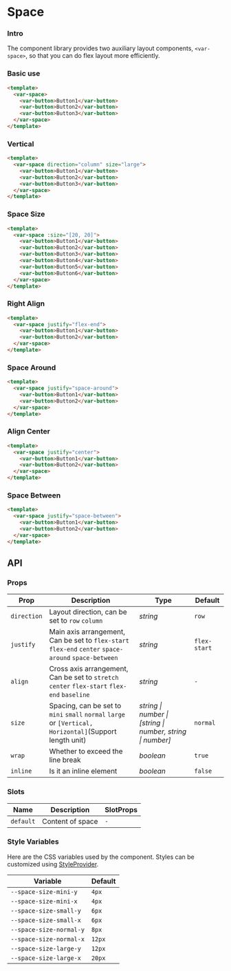 # Space

### Intro

The component library provides two auxiliary layout components,
`<var-space>`,
so that you can do flex layout more efficiently.

### Basic use

```html
<template>
  <var-space>
    <var-button>Button1</var-button>
    <var-button>Button2</var-button>
    <var-button>Button3</var-button>
  </var-space>
</template>
```

### Vertical

```html
<template>
  <var-space direction="column" size="large">
    <var-button>Button1</var-button>
    <var-button>Button2</var-button>
    <var-button>Button3</var-button>
  </var-space>
</template>
```

### Space Size

```html
<template>
  <var-space :size="[20, 20]">
    <var-button>Button1</var-button>
    <var-button>Button2</var-button>
    <var-button>Button3</var-button>
    <var-button>Button4</var-button>
    <var-button>Button5</var-button>
    <var-button>Button6</var-button>
  </var-space>
</template>
```

### Right Align

```html
<template>
  <var-space justify="flex-end">
    <var-button>Button1</var-button>
    <var-button>Button2</var-button>
  </var-space>
</template>
```

### Space Around

```html
<template>
  <var-space justify="space-around">
    <var-button>Button1</var-button>
    <var-button>Button2</var-button>
  </var-space>
</template>
```

### Align Center

```html
<template>
  <var-space justify="center">
    <var-button>Button1</var-button>
    <var-button>Button2</var-button>
  </var-space>
</template>
```

### Space Between

```html
<template>
  <var-space justify="space-between">
    <var-button>Button1</var-button>
    <var-button>Button2</var-button>
  </var-space>
</template>
```

## API

### Props

| Prop        | Description                                                                                             | Type     | Default |
|-------------|---------------------------------------------------------------------------------------------------------|----------|---------|
| `direction` | Layout direction, can be set to `row` `column`                                                          | _string_ | `row`   |
| `justify`   | Main axis arrangement, Can be set to `flex-start` `flex-end` `center` `space-around` `space-between`             | _string_ | `flex-start` |
| `align`     | Cross axis arrangement, Can be set to `stretch` `center` `flex-start` `flex-end` `baseline`                         | _string_ | `-`     |
| `size`      | Spacing, can be set to `mini` `small` `normal` `large` or `[Vertical, Horizontal]`(Support length unit) | _string \| number \| [string \| number, string \| number]_ |`normal`|
| `wrap`      | Whether to exceed the line break                                                                        | _boolean_ | `true`  |
| `inline`    | Is it an inline element                                                                                 | _boolean_ | `false` |

### Slots

| Name      | Description      | SlotProps |
|-----------|------------------|-----------|
| `default` | Content of space | `-`       |

### Style Variables

Here are the CSS variables used by the component. Styles can be customized using [StyleProvider](#/en-US/style-provider).

| Variable | Default |
| --- | --- |
| `--space-size-mini-y`  | `4px`        |
| `--space-size-mini-x`  | `4px`        |
| `--space-size-small-y` | `6px`        |
| `--space-size-small-x` | `6px`        |
| `--space-size-normal-y` | `8px`        |
| `--space-size-normal-x` | `12px`       |
| `--space-size-large-y` | `12px`       |
| `--space-size-large-x` | `20px`       |
